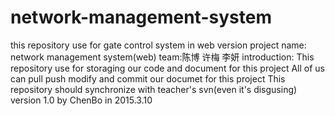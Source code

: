 # network-management-system
this  repository use for gate control system in web version
project name: network management system(web)
team:陈博 许梅 李妍
introduction:
This repository use for storaging our code and document for this project
All of us can pull push modify and commit our documet for this project 
This repository should synchronize with teacher's svn(even it's disgusing)
version 1.0 by ChenBo in 2015.3.10
